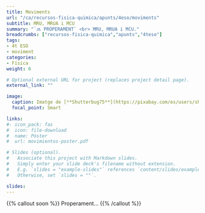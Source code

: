 ```yaml
---
title: Moviments
url: "/ca/recursos-fisica-quimica/apunts/4eso/moviments"
subtitle: MRU, MRUA i MCU
summary: "`🔜 PROPERAMENT` <br> MRU, MRUA i MCU."
breadcrumbs: ["recursos-fisica-quimica","apunts","4teso"]
tags:
- 4t ESO
- moviment
categories:
- Física
weight: 6

# Optional external URL for project (replaces project detail page).
external_link: ""

image:
  caption: Imatge de [**Shutterbug75**](https://pixabay.com/es/users/shutterbug75-2077322/) en [Pixabay](https://pixabay.com/es/)
  focal_point: Smart

links:
#- icon_pack: fas
#  icon: file-download
#  name: Póster
#  url: movimientos-poster.pdf  

# Slides (optional).
#   Associate this project with Markdown slides.
#   Simply enter your slide deck's filename without extension.
#   E.g. `slides = "example-slides"` references `content/slides/example-slides.md`.
#   Otherwise, set `slides = ""`.

slides: 
---
```


{{% callout soon %}}
Properament...
{{% /callout %}}